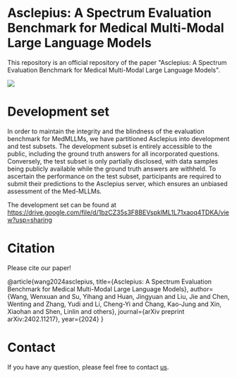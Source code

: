 # Asclepius: A Spectrum Evaluation Benchmark for Medical Multi-Modal Large Language Models
This repository is an official repository of the paper "Asclepius: A Spectrum Evaluation Benchmark for Medical Multi-Modal Large Language Models".

<img style="width=100%" src="https://asclepius-med.github.io/figs/black_bg_title_xs.png" />

# Development set
In order to maintain the integrity and the blindness of the evaluation benchmark for MedMLLMs, we have partitioned Asclepius into development and test subsets. The development subset is entirely accessible to the public, including the ground truth answers for all incorporated questions. Conversely, the test subset is only partially disclosed, with data samples being publicly available while the ground truth answers are withheld. To ascertain the performance on the test subset, participants are required to submit their predictions to the Asclepius server, which ensures an unbiased assessment of the Med-MLLMs.

The development set can be found at https://drive.google.com/file/d/1bzCZ35s3F8BEVspklML1L71xaoq4TDKA/view?usp=sharing

# Citation
Please cite our paper!

@article{wang2024asclepius,
  title={Asclepius: A Spectrum Evaluation Benchmark for Medical Multi-Modal Large Language Models},
  author={Wang, Wenxuan and Su, Yihang and Huan, Jingyuan and Liu, Jie and Chen, Wenting and Zhang, Yudi and Li, Cheng-Yi and Chang, Kao-Jung and Xin, Xiaohan and Shen, Linlin and others},
  journal={arXiv preprint arXiv:2402.11217},
  year={2024}
}

# Contact
If you have any question, please feel free to contact [us](wentichen7-c@my.cityu.edu.hk).
